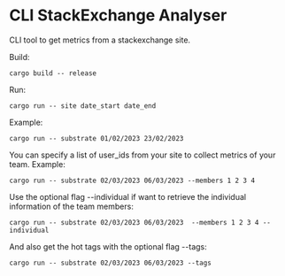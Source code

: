 # CLI StackExchange Analyser
CLI tool to get metrics from a stackexchange site.

Build:
```shell
cargo build -- release
```

Run:
```shell
cargo run -- site date_start date_end
```

Example:
```shell
cargo run -- substrate 01/02/2023 23/02/2023
```

You can specify a list of user_ids from your site to collect metrics of your team.
Example:

```shell
cargo run -- substrate 02/03/2023 06/03/2023 --members 1 2 3 4
```

Use the optional flag --individual if want to retrieve the individual information of the team members:

```shell
cargo run -- substrate 02/03/2023 06/03/2023  --members 1 2 3 4 --individual
```

And also get the hot tags with the optional flag --tags:

```shell
cargo run -- substrate 02/03/2023 06/03/2023 --tags
```